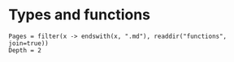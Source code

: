 # Types and functions

```@contents
Pages = filter(x -> endswith(x, ".md"), readdir("functions", join=true))
Depth = 2
```
